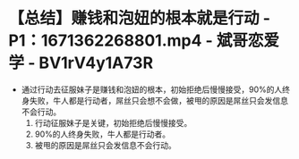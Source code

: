 # 【总结】赚钱和泡妞的根本就是行动 - P1：1671362268801.mp4 - 斌哥恋爱学 - BV1rV4y1A73R

-   通过行动去征服妹子是赚钱和泡妞的根本，初始拒绝后慢慢接受，90%的人终身失败，牛人都是行动者，屌丝只会想不会做，被甩的原因是屌丝只会发信息不会行动。
    1.  行动征服妹子是关键，初始拒绝后慢慢接受。
    2.  90%的人终身失败，牛人都是行动者。
    3.  被甩的原因是屌丝只会发信息不会行动。